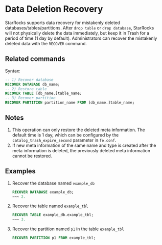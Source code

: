 # Data Deletion Recovery

StarRocks supports data recovery for mistakenly deleted databases/tables/partitions. After `drop table` or `drop database`, StarRocks will not physically delete the data immediately, but keep it in Trash for a period of time (1 day by default). Administrators can recover the mistakenly deleted data with the `RECOVER` command.

## Related commands

Syntax:

~~~sql
-- 1) Recover database
RECOVER DATABASE db_name;
-- 2) Restore table
RECOVER TABLE [db_name.]table_name;
-- 3) Recover partition
RECOVER PARTITION partition_name FROM [db_name.]table_name;
~~~

## Notes

1. This operation can only restore the deleted meta information. The default time is 1 day, which can be configured by the `catalog_trash_expire_second` parameter in `fe.conf`.
2. If new meta information of the same name and type is created after the meta information is deleted, the previously deleted meta information cannot be restored.

## Examples

1. Recover the database named `example_db`

    ~~~sql
    RECOVER DATABASE example_db;
    ~~~ 2.

2. Recover the table named `example_tbl`

    ~~~sql
    RECOVER TABLE example_db.example_tbl;
    ~~~ 3.

3. Recover the partition named `p1` in the table `example_tbl`

    ~~~sql
    RECOVER PARTITION p1 FROM example_tbl;
    ~~~
